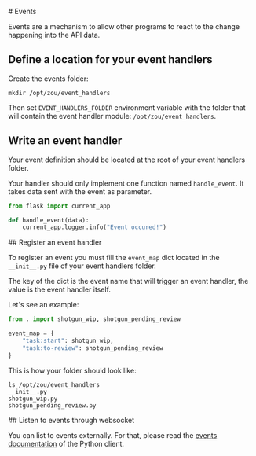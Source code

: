 # Events

Events are a mechanism to allow other programs to react to the change happening
into the API data. 

## Define a location for your event handlers


Create the events folder:

```
mkdir /opt/zou/event_handlers
```

Then set `EVENT_HANDLERS_FOLDER` environment variable with the folder that will contain the event handler module: `/opt/zou/event_handlers`.


## Write an event handler

Your event definition should be located at the root of your event handlers
folder.

Your handler should only implement one function named `handle_event`. It takes
data sent with the event as parameter.

```python
from flask import current_app

def handle_event(data):
    current_app.logger.info("Event occured!")
```


## Register an event handler

To register an event you must fill the `event_map` dict located in the
`__init__.py` file of your event handlers folder.

The key of the dict is the event name that will trigger an event handler, the
value is the event handler itself.

Let's see an example:

```python
from . import shotgun_wip, shotgun_pending_review

event_map = {
    "task:start": shotgun_wip,
    "task:to-review": shotgun_pending_review
}
```

This is how your folder should look like:

```
ls /opt/zou/event_handlers
__init__.py
shotgun_wip.py
shotgun_pending_review.py
```

## Listen to events through websocket

You can list to events externally. For that, please read the 
[events documentation](https://gazu.cg-wire.com/events.html) of the Python client.
